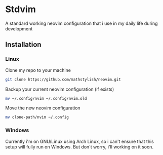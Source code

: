 # Stdvim

A standard working neovim configuration that i use in my daily life during development

## Installation
### Linux
Clone my repo to your machine
```bash
git clone https://github.com/mathstylish/neovim.git
```
Backup your current neovim configuration (if exists)
```bash
mv ~/.config/nvim ~/.config/nvim.old
```
Move the new neovim configuration
```bash
mv clone-path/nvim ~/.config
```
### Windows
Currently i'm on GNU/Linux using Arch Linux, so i can't ensure that this setup will fully run on Windows. But don't worry, i'll working on it soon.
